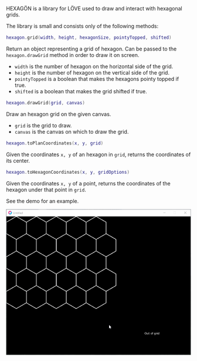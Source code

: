 HEXAGÖN is a library for LÖVE used to draw and interact with hexagonal grids.

The library is small and consists only of the following methods:

```lua
hexagon.grid(width, height, hexagonSize, pointyTopped, shifted)
```

Return an object representing a grid of hexagon. Can be passed to the
`hexagon.drawGrid` method in order to draw it on screen.
* `width` is the number of hexagon on the horizontal side of the grid.
* `height` is the number of hexagon on the vertical side of the grid.
* `pointyTopped` is a boolean that makes the hexagons pointy topped if true.
* `shifted` is a boolean that makes the grid shifted if true.

```lua
hexagon.drawGrid(grid, canvas)
```

Draw an hexagon grid on the given canvas.
* `grid` is the grid to draw.
* `canvas` is the canvas on which to draw the grid.

```lua
hexagon.toPlanCoordinates(x, y, grid)
```

Given the coordinates `x, y` of an hexagon in `grid`, returns the coordinates of
its center.

```lua
hexagon.toHexagonCoordinates(x, y, gridOptions)
```

Given the coordinates `x, y` of a point, returns the coordinates of the hexagon
under that point in `grid`.

See the demo for an example.

![example](example.gif)
